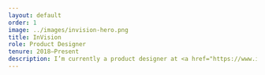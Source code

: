 ```yaml
---
layout: default
order: 1
image: ../images/invision-hero.png
title: InVision
role: Product Designer
tenure: 2018–Present
description: I’m currently a product designer at <a href="https://www.invisionapp.com/">InVision</a>, building tools to close the gap between design and engineering. We’re improving the way teams at 80% of the world’s fortune 100 companies like Lyft, Netflix, and Airbnb stay in sync as their products evolve.
---
```

